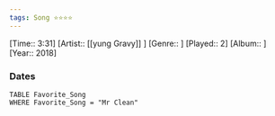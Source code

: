 ```yaml
---
tags: Song ⭐⭐⭐⭐ 
---
```

[Time:: 3:31]
[Artist:: [[yung Gravy]] ]
[Genre:: ]
[Played:: 2]
[Album:: ]
[Year:: 2018]
### Dates
````dataview
TABLE Favorite_Song
WHERE Favorite_Song = "Mr Clean"
````